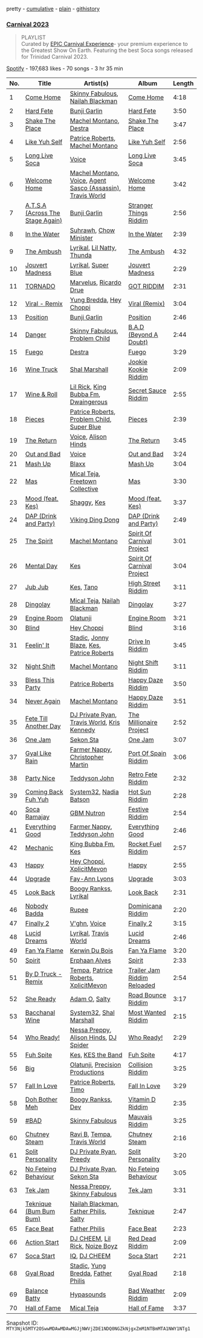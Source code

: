 pretty - [cumulative](/playlists/cumulative/37i9dQZF1DX0rM1NjYKMJa.md) - [plain](/playlists/plain/37i9dQZF1DX0rM1NjYKMJa) - [githistory](https://github.githistory.xyz/mackorone/spotify-playlist-archive/blob/main/playlists/plain/37i9dQZF1DX0rM1NjYKMJa)

### [Carnival 2023](https://open.spotify.com/playlist/37i9dQZF1DX0rM1NjYKMJa)

> PLAYLIST<br/>Curated by <a href="https://myepiccarnival.com/">EPIC Carnival Experience</a>\- your premium experience to the Greatest Show On Earth\. Featuring the best Soca songs released for Trinidad Carnival 2023.

[Spotify](https://open.spotify.com/user/spotify) - 197,683 likes - 70 songs - 3 hr 35 min

| No. | Title | Artist(s) | Album | Length |
|---|---|---|---|---|
| 1 | [Come Home](https://open.spotify.com/track/4OFdzr4mlBC7YK8XwJqwIx) | [Skinny Fabulous](https://open.spotify.com/artist/56BHYURgbka2nQbBy8XZ3x), [Nailah Blackman](https://open.spotify.com/artist/1K23l3n63BTCtIMm0TyS4c) | [Come Home](https://open.spotify.com/album/0HHOQolYzlGQ4DTqzAtdk7) | 4:18 |
| 2 | [Hard Fete](https://open.spotify.com/track/4LeGXUArvKORbcrykE26q3) | [Bunji Garlin](https://open.spotify.com/artist/6nPHDCN7qmxO86eN1grP54) | [Hard Fete](https://open.spotify.com/album/0cyOjKcrLq7hPNrwCDFLMK) | 3:50 |
| 3 | [Shake The Place](https://open.spotify.com/track/6UrcpxooHisuiZHZUa6cwU) | [Machel Montano](https://open.spotify.com/artist/6wxP7SSzfvi21Cnl8JicdQ), [Destra](https://open.spotify.com/artist/0xMFjTpcN1zaf1ZU5NaNmk) | [Shake The Place](https://open.spotify.com/album/65c1V16fkcckC4BmhHKQVm) | 3:47 |
| 4 | [Like Yuh Self](https://open.spotify.com/track/1gzoAtrRQlcrRHgRc9K4OC) | [Patrice Roberts](https://open.spotify.com/artist/0crMctn4iXaE3XCHpeBkOt), [Machel Montano](https://open.spotify.com/artist/6wxP7SSzfvi21Cnl8JicdQ) | [Like Yuh Self](https://open.spotify.com/album/3CRTmP0iyWPAsG54CkxUO5) | 2:56 |
| 5 | [Long Live Soca](https://open.spotify.com/track/5eNR7uRphqgPmR5bD6IyLg) | [Voice](https://open.spotify.com/artist/61buXyJGplh38VDpEaB2ds) | [Long Live Soca](https://open.spotify.com/album/4jGyY87LLAPr9OKPZAeIkd) | 3:45 |
| 6 | [Welcome Home](https://open.spotify.com/track/5TIgDEvo9JwqcYDh71yffx) | [Machel Montano](https://open.spotify.com/artist/6wxP7SSzfvi21Cnl8JicdQ), [Voice](https://open.spotify.com/artist/61buXyJGplh38VDpEaB2ds), [Agent Sasco \(Assassin\)](https://open.spotify.com/artist/0CiLVKp7LJTm0c8jdUmQNy), [Travis World](https://open.spotify.com/artist/5AVAzwpIu9f3H1oegupPCd) | [Welcome Home](https://open.spotify.com/album/1wXKt0H6Pg27rEAtavIwA6) | 3:42 |
| 7 | [A.T.S.A \(Across The Stage Again\)](https://open.spotify.com/track/4u6r7XRRgR4VtI9jmQkhmw) | [Bunji Garlin](https://open.spotify.com/artist/6nPHDCN7qmxO86eN1grP54) | [Stranger Things Riddim](https://open.spotify.com/album/4eidfW6VFD0y9nUEcuYIrv) | 2:56 |
| 8 | [In the Water](https://open.spotify.com/track/13VEio7HfObBKUtYUDAp42) | [Suhrawh](https://open.spotify.com/artist/4ZEqhMBy6fKoOnzhlaMqSL), [Chow Minister](https://open.spotify.com/artist/54d47JyqvGpK5nfJEnvwaM) | [In the Water](https://open.spotify.com/album/4sgxQbY0FtG7Jy9bCmosmo) | 2:39 |
| 9 | [The Ambush](https://open.spotify.com/track/1Uee0NFQjcpKDHi1BlXHcw) | [Lyrikal](https://open.spotify.com/artist/35KCSzO0sDCLggvo39D9ng), [Lil Natty](https://open.spotify.com/artist/0R7IrWDtSVCLQ1Sf8sSITs), [Thunda](https://open.spotify.com/artist/4DwNZq2FdiY13omeFNgySd) | [The Ambush](https://open.spotify.com/album/6O7FDRJbtwZfpSONdGGVSg) | 4:32 |
| 10 | [Jouvert Madness](https://open.spotify.com/track/4QsWLqCzWaRRcKVhiWb0wO) | [Lyrikal](https://open.spotify.com/artist/35KCSzO0sDCLggvo39D9ng), [Super Blue](https://open.spotify.com/artist/5xxV66kRhE6UJTjJBZ8MiR) | [Jouvert Madness](https://open.spotify.com/album/4yRTzWxJGQz3zBc8CGPcF9) | 2:29 |
| 11 | [TORNADO](https://open.spotify.com/track/5Fo66Lvv2YfghvWHreiK9U) | [Marvelus](https://open.spotify.com/artist/5p6jMuErecfkJtueqF72zo), [Ricardo Drue](https://open.spotify.com/artist/1YxLPEyDduTjPEBWKA2BmF) | [GOT RIDDIM](https://open.spotify.com/album/7Epy9Zooq4QcV2PBHM7eAF) | 2:31 |
| 12 | [Viral \- Remix](https://open.spotify.com/track/7M01ClkYhM7AWRe8YjfopT) | [Yung Bredda](https://open.spotify.com/artist/10AVFI86WCq4tNhY31g6FL), [Hey Choppi](https://open.spotify.com/artist/27GA6NMM69byd5ankSWsXw) | [Viral \(Remix\)](https://open.spotify.com/album/5H4Z58ml4s16Xf3zYyMEKi) | 3:04 |
| 13 | [Position](https://open.spotify.com/track/5q4NYj1C7JN2SaP6xgbpRT) | [Bunji Garlin](https://open.spotify.com/artist/6nPHDCN7qmxO86eN1grP54) | [Position](https://open.spotify.com/album/5qdP2o3JzTFe5ip7ljcEtX) | 2:46 |
| 14 | [Danger](https://open.spotify.com/track/2GFWjNQSVY8VubIAKETTwW) | [Skinny Fabulous](https://open.spotify.com/artist/56BHYURgbka2nQbBy8XZ3x), [Problem Child](https://open.spotify.com/artist/1lE1SGLNabSpBbJB9A9qtU) | [B.A.D \(Beyond A Doubt\)](https://open.spotify.com/album/3N2Gf0Vyh1rufxNh1du8e5) | 2:44 |
| 15 | [Fuego](https://open.spotify.com/track/4l0D3U0Wwa3rFNOzzxTT1a) | [Destra](https://open.spotify.com/artist/0xMFjTpcN1zaf1ZU5NaNmk) | [Fuego](https://open.spotify.com/album/4XRmyfUwHzse0nd9411AXK) | 3:29 |
| 16 | [Wine Truck](https://open.spotify.com/track/1cmfRqSK1M5CPWVmObF0rz) | [Shal Marshall](https://open.spotify.com/artist/7mds6P3MvNyCg7l2QFpx6d) | [Jookie Kookie Riddim](https://open.spotify.com/album/6ELTBWnr2So54huEF4ZiNe) | 2:09 |
| 17 | [Wine & Roll](https://open.spotify.com/track/2Vl7fztKkN6hHC9e5nSpVm) | [Lil Rick](https://open.spotify.com/artist/1qKzKUnuQsjB83hBZffoq0), [King Bubba Fm](https://open.spotify.com/artist/5c0GuKNlRiK90pq5FPaR78), [Dwaingerous](https://open.spotify.com/artist/6BCQDpD44ul5S1tWJPW2YW) | [Secret Sauce Riddim](https://open.spotify.com/album/46Ibk4V0chVYrBzHO4spQz) | 2:55 |
| 18 | [Pieces](https://open.spotify.com/track/0VAwGcupIwQGbjwIB06mzh) | [Patrice Roberts](https://open.spotify.com/artist/0crMctn4iXaE3XCHpeBkOt), [Problem Child](https://open.spotify.com/artist/1lE1SGLNabSpBbJB9A9qtU), [Super Blue](https://open.spotify.com/artist/0zqSNymvyHewhIYMbvDBhM) | [Pieces](https://open.spotify.com/album/45ALj9Nvh4V4l0V6sIckQv) | 2:39 |
| 19 | [The Return](https://open.spotify.com/track/5chYvk5kMc2LR63HNN6BX7) | [Voice](https://open.spotify.com/artist/61buXyJGplh38VDpEaB2ds), [Alison Hinds](https://open.spotify.com/artist/4FdhiagLyTmvDqAVUxsQ57) | [The Return](https://open.spotify.com/album/79542xz2Nujk9ast0aVnNl) | 3:45 |
| 20 | [Out and Bad](https://open.spotify.com/track/2ycagZcHEqX3rPC44TIf5P) | [Voice](https://open.spotify.com/artist/61buXyJGplh38VDpEaB2ds) | [Out and Bad](https://open.spotify.com/album/3yOplnxQdhPRwwv2IXH9kJ) | 3:24 |
| 21 | [Mash Up](https://open.spotify.com/track/7gERxWoMY5cCFJ4Oyy8qnC) | [Blaxx](https://open.spotify.com/artist/5ix3RWfREDkS8yiuklSrjM) | [Mash Up](https://open.spotify.com/album/4DngCnXAuryTNHVFR1kGtp) | 3:04 |
| 22 | [Mas](https://open.spotify.com/track/31pjhmSv0FaqsgmDA4MUYM) | [Mical Teja](https://open.spotify.com/artist/3hAEV7AsItFtYdftNNxSMu), [Freetown Collective](https://open.spotify.com/artist/4OD7vSNDpVB2VxTbifT8fG) | [Mas](https://open.spotify.com/album/0YGuzLO321YLIzfDy4vNqa) | 3:30 |
| 23 | [Mood \(feat\. Kes\)](https://open.spotify.com/track/4fYB2DqsRfxBlANK6gxVVC) | [Shaggy](https://open.spotify.com/artist/5EvFsr3kj42KNv97ZEnqij), [Kes](https://open.spotify.com/artist/7E6r9S8qCRfZVCjF1A8do6) | [Mood \(feat\. Kes\)](https://open.spotify.com/album/0tnvhYRVA97Nt0Zu6cKnLf) | 3:37 |
| 24 | [DAP \(Drink and Party\)](https://open.spotify.com/track/3okMhvztfxK8m0RJ67n2yt) | [Viking Ding Dong](https://open.spotify.com/artist/2vQWBz2IFxhcvg06vd9spK) | [DAP \(Drink and Party\)](https://open.spotify.com/album/1cjMY1vnt4Bn5Xz6jtNxYq) | 2:49 |
| 25 | [The Spirit](https://open.spotify.com/track/6mbYbtYsmCRQmeHuJJpgr4) | [Machel Montano](https://open.spotify.com/artist/6wxP7SSzfvi21Cnl8JicdQ) | [Spirit Of Carnival Project](https://open.spotify.com/album/70k0gxInLY1FKI2x9H2uSu) | 3:01 |
| 26 | [Mental Day](https://open.spotify.com/track/1IqgGVyINMhLLVBEgQYhW1) | [Kes](https://open.spotify.com/artist/7E6r9S8qCRfZVCjF1A8do6) | [Spirit Of Carnival Project](https://open.spotify.com/album/70k0gxInLY1FKI2x9H2uSu) | 3:04 |
| 27 | [Jub Jub](https://open.spotify.com/track/2T9IHcNmJYm8KlHR0IFfkF) | [Kes](https://open.spotify.com/artist/7E6r9S8qCRfZVCjF1A8do6), [Tano](https://open.spotify.com/artist/0e4gZp0pGSUYifNYGse8U1) | [High Street Riddim](https://open.spotify.com/album/4oHMfkHxT3nEEKkvNwW2Jr) | 3:11 |
| 28 | [Dingolay](https://open.spotify.com/track/4v3Av8xmWJyn0JLBX29h2k) | [Mical Teja](https://open.spotify.com/artist/3hAEV7AsItFtYdftNNxSMu), [Nailah Blackman](https://open.spotify.com/artist/1K23l3n63BTCtIMm0TyS4c) | [Dingolay](https://open.spotify.com/album/1iavPUafWYJWcstenET7ex) | 3:27 |
| 29 | [Engine Room](https://open.spotify.com/track/34PxcvkeNjwzad9j08HkYC) | [Olatunji](https://open.spotify.com/artist/04pf773tnBOux7gJaH108H) | [Engine Room](https://open.spotify.com/album/5rPvmGPFkDqEfHlRg6AqBO) | 3:21 |
| 30 | [Blind](https://open.spotify.com/track/7bErUZsA8PjlWoubWJOAZr) | [Hey Choppi](https://open.spotify.com/artist/27GA6NMM69byd5ankSWsXw) | [Blind](https://open.spotify.com/album/2vBIHd56g3B7who55PVxqS) | 3:16 |
| 31 | [Feelin' It](https://open.spotify.com/track/3APkcIwHYZGyQn1oEYKanl) | [Stadic](https://open.spotify.com/artist/4mk1ScvOUkuQzzCZpT6bc0), [Jonny Blaze](https://open.spotify.com/artist/0sjn33zPThDMZvhx0dBJSH), [Kes](https://open.spotify.com/artist/7E6r9S8qCRfZVCjF1A8do6), [Patrice Roberts](https://open.spotify.com/artist/0crMctn4iXaE3XCHpeBkOt) | [Drive In Riddim](https://open.spotify.com/album/1zDWkClplgIc09sWgpu4ie) | 3:45 |
| 32 | [Night Shift](https://open.spotify.com/track/0NbUkWfiFcrQP3ZF6Rxq3t) | [Machel Montano](https://open.spotify.com/artist/6wxP7SSzfvi21Cnl8JicdQ) | [Night Shift Riddim](https://open.spotify.com/album/0somOkH2HeEmcU19KfUpSd) | 3:11 |
| 33 | [Bless This Party](https://open.spotify.com/track/0LeRnJGx13yg3jm1h2LObA) | [Patrice Roberts](https://open.spotify.com/artist/0crMctn4iXaE3XCHpeBkOt) | [Happy Daze Riddim](https://open.spotify.com/album/7zwjCiXWYlTYdXZ3eYw0Zb) | 3:50 |
| 34 | [Never Again](https://open.spotify.com/track/5RuFeFXb4fmGiNyxedd34J) | [Machel Montano](https://open.spotify.com/artist/6wxP7SSzfvi21Cnl8JicdQ) | [Happy Daze Riddim](https://open.spotify.com/album/7zwjCiXWYlTYdXZ3eYw0Zb) | 3:51 |
| 35 | [Fete Till Another Day](https://open.spotify.com/track/2M9oY1hPK7qJaKr6NJVr0g) | [DJ Private Ryan](https://open.spotify.com/artist/1ODw2LIpFN4MPGnah95PBp), [Travis World](https://open.spotify.com/artist/5AVAzwpIu9f3H1oegupPCd), [Kris Kennedy](https://open.spotify.com/artist/7FjdkXOimMYh302vit5Bbv) | [The Millionaire Project](https://open.spotify.com/album/77npslgKeWRoC2jskmyrPY) | 2:52 |
| 36 | [One Jam](https://open.spotify.com/track/2XvpyvYiWtUTtCexCgu94e) | [Sekon Sta](https://open.spotify.com/artist/6Jkbr7HmDNtlnBjWL3BdNk) | [One Jam](https://open.spotify.com/album/5199fHMf6jCno4j0uwoVzY) | 3:07 |
| 37 | [Gyal Like Rain](https://open.spotify.com/track/4cD74OtKvKvrc9ofGcAmDi) | [Farmer Nappy](https://open.spotify.com/artist/0zSbNvakUiCGzlvMl7ncaN), [Christopher Martin](https://open.spotify.com/artist/3dXC1YPbnQPsfHPVkm1ipj) | [Port Of Spain Riddim](https://open.spotify.com/album/6RqhywkmHnbKxYJC9inESY) | 3:06 |
| 38 | [Party Nice](https://open.spotify.com/track/66LE1IGBe1VK0hd4tlkbHh) | [Teddyson John](https://open.spotify.com/artist/228J5DyE0af9Z5I5ojm0Fp) | [Retro Fete Riddim](https://open.spotify.com/album/4eLzjhjbB2HjZDthxt0MbT) | 2:32 |
| 39 | [Coming Back Fuh Yuh](https://open.spotify.com/track/0btmu6nRf1fFcwAipBj9B6) | [System32](https://open.spotify.com/artist/7otiKgm5qrgugGPiW4by20), [Nadia Batson](https://open.spotify.com/artist/1m1PGW9tdZRXYn85Bh3w9t) | [Hot Sun Riddim](https://open.spotify.com/album/3pPDSVI0PB9SZPpAiRLqw5) | 2:28 |
| 40 | [Soca Ramajay](https://open.spotify.com/track/6p3gvDxrI00SYH95LACg7Y) | [GBM Nutron](https://open.spotify.com/artist/2Kd1y3FJiNFcJRcdMvHdhT) | [Festive Riddim](https://open.spotify.com/album/1hvHctxljHeNCmHpyKBSUe) | 2:54 |
| 41 | [Everything Good](https://open.spotify.com/track/7xbpAhUghqnrqu4xvL8XmJ) | [Farmer Nappy](https://open.spotify.com/artist/0zSbNvakUiCGzlvMl7ncaN), [Teddyson John](https://open.spotify.com/artist/228J5DyE0af9Z5I5ojm0Fp) | [Everything Good](https://open.spotify.com/album/1csVFHvrHDYgn6bQRkV7AV) | 2:46 |
| 42 | [Mechanic](https://open.spotify.com/track/0KpSnoj6JDwaDoESTCmc15) | [King Bubba Fm](https://open.spotify.com/artist/5c0GuKNlRiK90pq5FPaR78), [Kes](https://open.spotify.com/artist/7E6r9S8qCRfZVCjF1A8do6) | [Rocket Fuel Riddim](https://open.spotify.com/album/5PeYzJOmVq0ZAo7s8FcUWz) | 2:57 |
| 43 | [Happy](https://open.spotify.com/track/68u7cjgfOWpg2nx3ngMrUp) | [Hey Choppi](https://open.spotify.com/artist/27GA6NMM69byd5ankSWsXw), [XplicitMevon](https://open.spotify.com/artist/2ssM24E3bABW31ZT8HTqxV) | [Happy](https://open.spotify.com/album/1xA4VRlynsKxERYqJ92S0f) | 2:55 |
| 44 | [Upgrade](https://open.spotify.com/track/60Sprl2dEjGGhLBpeB0fjI) | [Fay\-Ann Lyons](https://open.spotify.com/artist/4nLVEYSAcpANC0BV87P4rd) | [Upgrade](https://open.spotify.com/album/2ifUzb2qbuNVHc8AHxvVjS) | 3:03 |
| 45 | [Look Back](https://open.spotify.com/track/3uU6YtcCzVCSNZf1GILbqK) | [Boogy Rankss](https://open.spotify.com/artist/2QHmjFlStzFVsLeXo4nfth), [Lyrikal](https://open.spotify.com/artist/35KCSzO0sDCLggvo39D9ng) | [Look Back](https://open.spotify.com/album/1Jd5fzgBFj1pAudc2AOdVP) | 2:31 |
| 46 | [Nobody Badda](https://open.spotify.com/track/2hyk4UOypULJxEOyoDPQzt) | [Rupee](https://open.spotify.com/artist/60TYV12IFUaDfnUA0S67zb) | [Dominicana Riddim](https://open.spotify.com/album/2TivtscOj93FnXwJcPubiD) | 2:20 |
| 47 | [Finally 2](https://open.spotify.com/track/6OCOlObyqCnrN434Yd0DZ1) | [V'ghn](https://open.spotify.com/artist/4vJ5CUGTaAXPBNzT8dVWCG), [Voice](https://open.spotify.com/artist/61buXyJGplh38VDpEaB2ds) | [Finally 2](https://open.spotify.com/album/5kdL3CZFGrEeA1DDIScrNm) | 3:15 |
| 48 | [Lucid Dreams](https://open.spotify.com/track/1ZM2ayTHbdwEqKn7ZyqpBY) | [Lyrikal](https://open.spotify.com/artist/35KCSzO0sDCLggvo39D9ng), [Travis World](https://open.spotify.com/artist/5AVAzwpIu9f3H1oegupPCd) | [Lucid Dreams](https://open.spotify.com/album/5b7PVQjO9PrywRuMkRswfa) | 2:46 |
| 49 | [Fan Ya Flame](https://open.spotify.com/track/42MquLkFrLYt9uCr7xFmlq) | [Kerwin Du Bois](https://open.spotify.com/artist/1yzePBgnaJhaFDpgt7MpxA) | [Fan Ya Flame](https://open.spotify.com/album/0it1s4w5B5BAiE1L4dIFgS) | 3:20 |
| 50 | [Spirit](https://open.spotify.com/track/7KheLSkkz3xb5WRnJdD4fX) | [Erphaan Alves](https://open.spotify.com/artist/7JCisiTi3MGNkDHIXuEf0w) | [Spirit](https://open.spotify.com/album/0rQYWu2xP6OhLYMTWULWtG) | 2:33 |
| 51 | [By D Truck \- Remix](https://open.spotify.com/track/3X35Hmiu69hXyqdqrmRYow) | [Tempa](https://open.spotify.com/artist/464FYjDR479Kkym3Fhb19g), [Patrice Roberts](https://open.spotify.com/artist/0crMctn4iXaE3XCHpeBkOt), [XplicitMevon](https://open.spotify.com/artist/2ssM24E3bABW31ZT8HTqxV) | [Trailer Jam Riddim Reloaded](https://open.spotify.com/album/2M5d8SXchrtMRSfACESlo8) | 2:54 |
| 52 | [She Ready](https://open.spotify.com/track/7iMQcJkDfiEF07buHkUZCe) | [Adam O](https://open.spotify.com/artist/38ukb6qHfxV6H2SUerkx9M), [Salty](https://open.spotify.com/artist/5wTiDWdoGJYXviy2rK8Out) | [Road Bounce Riddim](https://open.spotify.com/album/4sUT7BdvKj38vja03FATG4) | 3:17 |
| 53 | [Bacchanal Wine](https://open.spotify.com/track/5cE7NMR5X6P25E0nLwZwaN) | [System32](https://open.spotify.com/artist/7otiKgm5qrgugGPiW4by20), [Shal Marshall](https://open.spotify.com/artist/7mds6P3MvNyCg7l2QFpx6d) | [Most Wanted Riddim](https://open.spotify.com/album/0ytHtea7aIW9TsVKTlVCKa) | 2:15 |
| 54 | [Who Ready!](https://open.spotify.com/track/7thzNP4BJnHYwMapql7yQH) | [Nessa Preppy](https://open.spotify.com/artist/17pN02mO1kZSkaic9K3ipT), [Alison Hinds](https://open.spotify.com/artist/4FdhiagLyTmvDqAVUxsQ57), [DJ Spider](https://open.spotify.com/artist/4IIKLm6H0rXxvn6DWNhWcq) | [Who Ready!](https://open.spotify.com/album/4JO5OWheCEN5be81fuHAyK) | 2:29 |
| 55 | [Fuh Spite](https://open.spotify.com/track/6LwbLdUGrzO2BLjJu4nz7v) | [Kes](https://open.spotify.com/artist/7E6r9S8qCRfZVCjF1A8do6), [KES the Band](https://open.spotify.com/artist/1dghdU4VhWh2b4BMf3scHH) | [Fuh Spite](https://open.spotify.com/album/32VuD7Ugc4pEHPSGhrgt0G) | 4:17 |
| 56 | [Big](https://open.spotify.com/track/33HBuIHgEX9cpS72tdJxb0) | [Olatunji](https://open.spotify.com/artist/04pf773tnBOux7gJaH108H), [Precision Productions](https://open.spotify.com/artist/5selbVFrTsq2rTkqPWrHiA) | [Collision Riddim](https://open.spotify.com/album/0WeQGuf96HRHvRQ5oZd3oa) | 3:25 |
| 57 | [Fall In Love](https://open.spotify.com/track/41nl3dRq0yITK9r3hSrsYH) | [Patrice Roberts](https://open.spotify.com/artist/0crMctn4iXaE3XCHpeBkOt), [Timo](https://open.spotify.com/artist/68nIghWoFPxGpj5aHIyznz) | [Fall In Love](https://open.spotify.com/album/1CghJI9v7kuO4c6bAUJypD) | 3:29 |
| 58 | [Doh Bother Meh](https://open.spotify.com/track/2ljdUSxEvsrYS2tkBf0sCI) | [Boogy Rankss](https://open.spotify.com/artist/2QHmjFlStzFVsLeXo4nfth), [Dev](https://open.spotify.com/artist/4Ib0TB8ykTnPPGrJTlVmYF) | [Vitamin D Riddim](https://open.spotify.com/album/5KOiHAjD4vSAy4oKgCJ9q5) | 2:35 |
| 59 | [\#BAD](https://open.spotify.com/track/1jIlj8vfZZU0OczDWsKQFw) | [Skinny Fabulous](https://open.spotify.com/artist/56BHYURgbka2nQbBy8XZ3x) | [Mauvais Riddim](https://open.spotify.com/album/50J1Xyyh7ef87twS96eUId) | 3:25 |
| 60 | [Chutney Steam](https://open.spotify.com/track/6zogiKH1DjIxgX8UzqbCSq) | [Ravi B](https://open.spotify.com/artist/6r9ZI8cFoP2cbszW50tdJj), [Tempa](https://open.spotify.com/artist/464FYjDR479Kkym3Fhb19g), [Travis World](https://open.spotify.com/artist/5AVAzwpIu9f3H1oegupPCd) | [Chutney Steam](https://open.spotify.com/album/5HsRCQEgsFLQt8CVTvIWx2) | 2:16 |
| 61 | [Split Personality](https://open.spotify.com/track/37QpbIwoNIrbh0WJeSXxgm) | [DJ Private Ryan](https://open.spotify.com/artist/1ODw2LIpFN4MPGnah95PBp), [Preedy](https://open.spotify.com/artist/5WYAHpwcYoSdCz5nXebrKn) | [Split Personality](https://open.spotify.com/album/4Fo1wZKL43pftI96YrZ157) | 3:20 |
| 62 | [No Feteing Behaviour](https://open.spotify.com/track/5Lv6rtjXxhUEvD9FipDa34) | [DJ Private Ryan](https://open.spotify.com/artist/1ODw2LIpFN4MPGnah95PBp), [Sekon Sta](https://open.spotify.com/artist/6Jkbr7HmDNtlnBjWL3BdNk) | [No Feteing Behaviour](https://open.spotify.com/album/7BwmZCHtLD7IULkacbkwZr) | 3:05 |
| 63 | [Tek Jam](https://open.spotify.com/track/5Z2XXc8L1j6aXXE3ZMaJVF) | [Nessa Preppy](https://open.spotify.com/artist/17pN02mO1kZSkaic9K3ipT), [Skinny Fabulous](https://open.spotify.com/artist/56BHYURgbka2nQbBy8XZ3x) | [Tek Jam](https://open.spotify.com/album/4Zk6hph7AuXjcf189rcWXx) | 3:31 |
| 64 | [Teknique \(Bum Bum Bum\)](https://open.spotify.com/track/52ZbP7Mrj4NRupY5MyGUyR) | [Nailah Blackman](https://open.spotify.com/artist/1K23l3n63BTCtIMm0TyS4c), [Father Philis](https://open.spotify.com/artist/4VF0sdPSFLYdVWF6FRK6OK), [Salty](https://open.spotify.com/artist/5wTiDWdoGJYXviy2rK8Out) | [Teknique](https://open.spotify.com/album/6pZfEtXLvnilAuW2OxWxB5) | 2:47 |
| 65 | [Face Beat](https://open.spotify.com/track/7JOil4DFL3mgC5ZiDr82TG) | [Father Philis](https://open.spotify.com/artist/4VF0sdPSFLYdVWF6FRK6OK) | [Face Beat](https://open.spotify.com/album/5UIMx57NTFFnsnBK2ZDGNM) | 2:23 |
| 66 | [Action Start](https://open.spotify.com/track/5Wj5QqzrfXqgrt2dpUr6NZ) | [DJ CHEEM](https://open.spotify.com/artist/73srMZV12x8XvV4r8VekHZ), [Lil Rick](https://open.spotify.com/artist/1qKzKUnuQsjB83hBZffoq0), [Noize Boyz](https://open.spotify.com/artist/2VXAG9lFkTIR1L4bfVE0mM) | [Red Dead Riddim](https://open.spotify.com/album/6pIAYVZKOC6T4e968AlhP8) | 2:09 |
| 67 | [Soca Start](https://open.spotify.com/track/2rDPAKcCKNH2lXE02sP7dD) | [IQ](https://open.spotify.com/artist/10jSImvLGufcMdETaNGvsv), [DJ CHEEM](https://open.spotify.com/artist/73srMZV12x8XvV4r8VekHZ) | [Soca Start](https://open.spotify.com/album/72vCgFMjbzVbiPdFvEm8BZ) | 2:21 |
| 68 | [Gyal Road](https://open.spotify.com/track/0j2zsaheoL39ZwSQb0Gy18) | [Stadic](https://open.spotify.com/artist/4mk1ScvOUkuQzzCZpT6bc0), [Yung Bredda](https://open.spotify.com/artist/10AVFI86WCq4tNhY31g6FL), [Father Philis](https://open.spotify.com/artist/4VF0sdPSFLYdVWF6FRK6OK) | [Gyal Road](https://open.spotify.com/album/2b9UXxW2d8jf0WuPMPgESV) | 2:18 |
| 69 | [Balance Batty](https://open.spotify.com/track/08idWwtNgy9reI43iQESl7) | [Hypasounds](https://open.spotify.com/artist/3ukVr8bbF0HUXtqjI7uxHF) | [Bad Weather Riddim](https://open.spotify.com/album/6CHIwBQUCHPWzrPnXgBrfv) | 2:09 |
| 70 | [Hall of Fame](https://open.spotify.com/track/1fOEsuhzqsvMyAtXiQIUyl) | [Mical Teja](https://open.spotify.com/artist/3hAEV7AsItFtYdftNNxSMu) | [Hall of Fame](https://open.spotify.com/album/22GpOUbiqmiZSuK8wnLvYB) | 3:37 |

Snapshot ID: `MTY3Njk5MTY2OSwwMDAwMDAwMGJjNWVjZDE1NDQ0NGZkNjgxZmM1NTBmMTA1NWY1NTg1`
